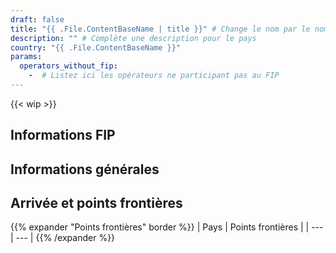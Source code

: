 ```yaml
---
draft: false
title: "{{ .File.ContentBaseName | title }}" # Change le nom par le nom du pays français
description: "" # Complète une description pour le pays
country: "{{ .File.ContentBaseName }}"
params:
  operators_without_fip:
    -  # Listez ici les opérateurs ne participant pas au FIP
---
```


<!-- Supprimez ce message si la page est complète -->

{{< wip >}}

## Informations FIP

<!--
    Un court résumé qui doit répondre aux questions suivantes, dans cet ordre :
    - Quels Billets FIP (FIP 50 / Coupons FIP) sont reconnus dans le pays et par quels opérateurs ferroviaires ?
    - Quelles sont les particularités de l'utilisation des Billets FIP avec ces opérateurs ? (Ajoutez un lien vers l’opérateur ferroviaire)
    - Quels opérateurs ne reconnaissent pas les Billets FIP et comment les identifier dans les informations de correspondance ?
-->

## Informations générales

<!--
    Une courte section sur la situation générale du transport ferroviaire dans le pays. Voici quelques exemples de sujets à traiter :
    - État du réseau ferroviaire
    - Liaisons importantes
    - Qualité et état des trains
    - Ponctualité
    - Fréquence
    - Trains/itinéraires/lignes spéciaux
    - Belles gares ferroviaires
-->

## Arrivée et points frontières

<!--
Uniquement les points frontaliers situés à la frontière nationale avec d'autres pays. Ils doivent être listés sous la forme : pays (opérateur ferroviaire) et leurs points de frontière.
-->

{{% expander "Points frontières" border %}}
| Pays | Points frontières |
| --- | --- |
{{% /expander %}}

### <Nom du pays>

<!--
  Quelles lignes permettent de venir depuis ce pays ?
  Quels conseils et recommandations pour entrer depuis ce pays ?
-->
